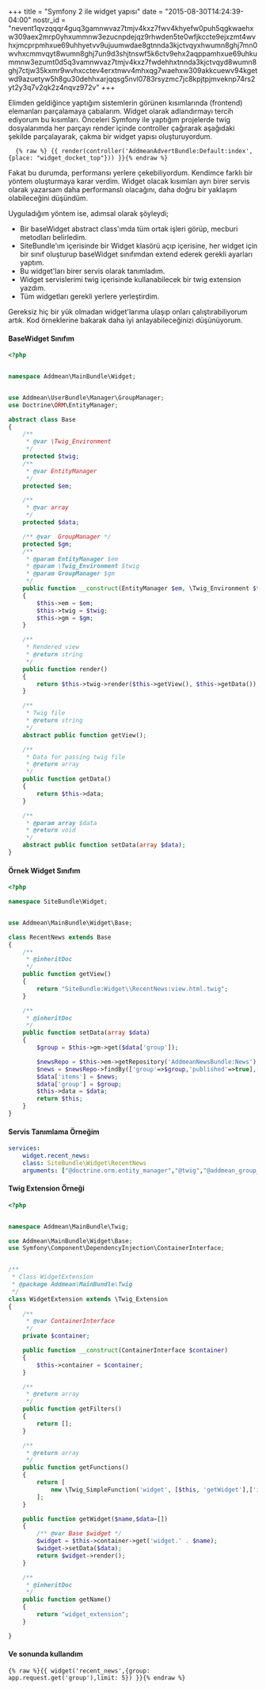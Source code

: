+++
title = "Symfony 2 ile widget yapısı"
date = "2015-08-30T14:24:39-04:00"
nostr_id = "nevent1qvzqqqr4guq3gamnwvaz7tmjv4kxz7fwv4khyefw0puh5qgkwaehxw309aex2mrp0yhxummnw3ezucnpdejqz9rhwden5te0wfjkccte9ejxzmt4wvhxjmcprpmhxue69uhhyetvv9ujuumwdae8gtnnda3kjctvqyxhwumn8ghj7mn0wvhxcmmvqyt8wumn8ghj7un9d3shjtnswf5k6ctv9ehx2aqppamhxue69uhkummnw3ezumt0d5q3vamnwvaz7tmjv4kxz7fwdehhxtnnda3kjctvqyd8wumn8ghj7ctjw35kxmr9wvhxcctev4erxtnwv4mhxqg7waehxw309akkcuewv94kgetwd9azuetyw5h8gu30dehhxarjqqsg5nvl0783rsyzmc7jc8kpjtpjmveknp74rs2yt2y3q7v2qk2z4nqvz972v"
+++

Elimden geldiğince yaptığım sistemlerin görünen kısımlarında (frontend) elemanları parçalamaya çabalarım. Widget olarak adlandırmayı
tercih ediyorum bu kısımları. Önceleri Symfony ile yaptığım projelerde twig dosyalarımda her parçayı render içinde controller çağırarak
aşağıdaki şekilde parçalayarak, çakma bir widget yapısı oluşturuyordum.

```twig
  {% raw %} {{ render(controller('AddmeanAdvertBundle:Default:index', {place: "widget_docket_top"})) }}{% endraw %}
```


Fakat bu durumda, performansı yerlere çekebiliyordum. Kendimce farklı bir yöntem oluşturmaya karar verdim. Widget olacak kısımları ayrı birer
servis olarak yazarsam daha performanslı olacağını, daha doğru bir yaklaşım olabileceğini düşündüm.

Uyguladığım yöntem ise, adımsal olarak şöyleydi;

 - Bir baseWidget abstract class'ımda tüm ortak işleri görüp, mecburi metodları belirledim.
 - SiteBundle'ım içerisinde bir Widget klasörü açıp içerisine, her widget için bir sınıf oluşturup baseWidget sınıfımdan extend ederek gerekli ayarları yaptım.
 - Bu widget'ları birer servis olarak tanımladım.
 - Widget servislerimi twig içerisinde kullanabilecek bir twig extension yazdım.
 - Tüm widgetları gerekli yerlere yerleştirdim.

Gereksiz hiç bir yük olmadan widget'larıma ulaşıp onları çalıştırabiliyorum artık. Kod örneklerine bakarak daha iyi anlayabileceğinizi düşünüyorum.

#### BaseWidget Sınıfım

```php
<?php


namespace Addmean\MainBundle\Widget;


use Addmean\UserBundle\Manager\GroupManager;
use Doctrine\ORM\EntityManager;

abstract class Base
{
    /**
     * @var \Twig_Environment
     */
    protected $twig;
    /**
     * @var EntityManager
     */
    protected $em;

    /**
     * @var array
     */
    protected $data;

    /** @var  GroupManager */
    protected $gm;
    /**
     * @param EntityManager $em
     * @param \Twig_Environment $twig
     * @param GroupManager $gm
     */
    public function __construct(EntityManager $em, \Twig_Environment $twig,GroupManager $gm)
    {
        $this->em = $em;
        $this->twig = $twig;
        $this->gm = $gm;
    }

    /**
     * Rendered view
     * @return string
     */
    public function render()
    {
        return $this->twig->render($this->getView(), $this->getData());
    }

    /**
     * Twig file
     * @return string
     */
    abstract public function getView();

    /**
     * Data for passing twig file
     * @return array
     */
    public function getData()
    {
        return $this->data;
    }

    /**
     * @param array $data
     * @return void
     */
    abstract public function setData(array $data);
}
```

#### Örnek Widget Sınıfım

```php 
<?php

namespace SiteBundle\Widget;


use Addmean\MainBundle\Widget\Base;

class RecentNews extends Base
{
    /**
     * @inheritDoc
     */
    public function getView()
    {
        return "SiteBundle:Widget\\RecentNews:view.html.twig";
    }

    /**
     * @inheritDoc
     */
    public function setData(array $data)
    {
        $group = $this->gm->get($data['group']);

        $newsRepo = $this->em->getRepository('AddmeanNewsBundle:News');
        $news = $newsRepo->findBy(['group'=>$group,'published'=>true],['id'=>'desc'],$data['limit']);
        $data['items'] = $news;
        $data['group'] = $group;
        $this->data = $data;
        return $this;
    }
}
```

#### Servis Tanımlama Örneğim

```yaml
services:
    widget.recent_news:
    class: SiteBundle\Widget\RecentNews
    arguments: ["@doctrine.orm.entity_manager","@twig","@addmean_group_manager"]
```
#### Twig Extension Örneği

```php
<?php


namespace Addmean\MainBundle\Twig;

use Addmean\MainBundle\Widget\Base;
use Symfony\Component\DependencyInjection\ContainerInterface;


/**
 * Class WidgetExtension
 * @package Addmean\MainBundle\Twig
 */
class WidgetExtension extends \Twig_Extension
{
    /**
     * @var ContainerInterface
     */
    private $container;

    public function __construct(ContainerInterface $container)
    {
        $this->container = $container;
    }

    /**
     * @return array
     */
    public function getFilters()
    {
        return [];
    }

    /**
     * @return array
     */
    public function getFunctions()
    {
        return [
            new \Twig_SimpleFunction('widget', [$this, 'getWidget'],['is_safe'=>['html']])
        ];
    }

    public function getWidget($name,$data=[])
    {
        /** @var Base $widget */
        $widget = $this->container->get('widget.' . $name);
        $widget->setData($data);
        return $widget->render();
    }

    /**
     * @inheritDoc
     */
    public function getName()
    {
        return "widget_extension";
    }

}
```

#### Ve sonunda kullandım
```twig
{% raw %}{{ widget('recent_news',{group: app.request.get('group'),limit: 5}) }}{% endraw %}
```
